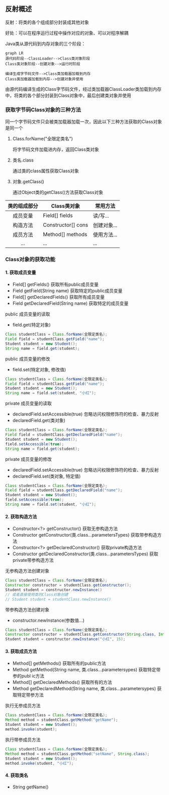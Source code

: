 ## 反射概述

反射：将类的各个组成部分封装成其他对象

好处：可以在程序运行过程中操作对应的对象、可以对程序解耦

Java类从源代码到内存对象的三个阶段：

```mermaid
graph LR
源代码阶段--ClassLoader-->Class类对象阶段
Class类对象阶段--创建对象-->运行时阶段

编译生成字节码文件-->Class类加载器加载到内存
Class类加载器加载到内存-->创建对象并使用
```

由源代码编译生成的Class字节码文件，经过类加载器ClassLoader类加载到内存中，将类的各个部分封装到Class对象中，最后创建类对象并使用

### 获取字节码Class对象的三种方法

同一个字节码文件只会被类加载器加载一次，因此以下三种方法获取的Class对象是同一个

1. Class.forName("全限定类名")

   将字节码文件加载进内存，返回Class类对象

2. 类名.class

   通过类的class属性获取Class对象

3. 对象.getClass()

   通过Object类的getClass()方法获取Class对象

| 类的组成部分 | Class类对象        | 常用方法    |
| :----------: | ------------------ | ----------- |
|   成员变量   | Field[] fields     | 读/写...    |
|   构造方法   | Constructor[] cons | 创建对象... |
|   成员方法   | Method[] methods   | 使用方法... |
|     ...      | ...                | ...         |

### Class对象的获取功能

#### 1. 获取成员变量

- Field[] getFields() 获取所有public成员变量
- Field getField(String name) 获取特定的public成员变量
- Field[] getDeclaredFields() 获取所有成员变量
- Field getDeclaredField(String name) 获取特定的成员变量

public 成员变量的读取

- field.get(特定对象)

```java
Class studentClass = Class.forName(全限定类名);
Field field = studentClass.getField("name");
Student student = new Student();
String name = field.get(student);
```

public 成员变量的修改

- field.set(特定对象, 修改值)

```java
Class studentClass = Class.forName(全限定类名);
Field field = studentClass.getField("name");
Student student = new Student();
String name = field.set(student, "小红");
```

private 成员变量的读取

- declaredField.setAccessible(true) 忽略访问权限修饰符的检查、暴力反射
- declaredField.get(类对象)

```java
Class studentClass = Class.forName(全限定类名);
Field field = studentClass.getDeclaredField("name");
Student student = new Student();
field.setAccessible(true);
String name = field.get(student);
```

private 成员变量的修改

- declaredField.setAccessible(true) 忽略访问权限修饰符的检查、暴力反射
- declaredField.set(类对象, 特定值)

```java
Class studentClass = Class.forName(全限定类名);
Field field = studentClass.getDeclaredField("name");
Student student = new Student();
field.setAccessible(true);
String name = field.set(student, "小红");
```

#### 2. 获取构造方法

- Constructor<?> getConstructor() 获取无参构造方法
- Constructor<T> getConstructor(类.class...parametersTypes) 获取带参构造方法
- Constructor<?> getDeclaredConstructor() 获取private构造方法
- Constructor<T> getDeclaredConstructor(类.class...parametersTypes) 获取private带参构造方法

无参构造方法创建对象

```java
Class studentClass = Class.forName(全限定类名);
Constructor constructor = studentClass.getConstructor();
Student student = constructor.newInstance()
// 或者直接使用类的Class对象创建
// Student student = studentClass.newInstance()
```

带参构造方法创建对象

- constructor.newInstance(参数值...)

```java
Class studentClass = Class.forName(全限定类名);
Constructor constructor = studentClass.getConstructor(String.class, Integer.class);
Student student = constructor.newInstance("小红", 15);
```

#### 3. 获取成员方法

- Method[] getMethods() 获取所有的public方法
- Method getMethod(String name, 类.class...parametersypes) 获取特定带参的publ ic方法
- Method[] getDeclaredMethods() 获取所有的方法
- Method getDeclaredMethod(String name, 类.class...parametersypes) 获取特定带参方法

执行无参成员方法

```java
Class studentClass = Class.forName(全限定类名);
Method method = studentClass.getMethod("getName");
Student student = new Student();
method.invoke(student);
```

执行带参成员方法

```java
Class studentClass = Class.forName(全限定类名);
Method method = studentClass.getMethod("setName", String.class);
Student student = new Student();
method.invoke(student, "小红");
```

#### 4. 获取类名

- String getName()

